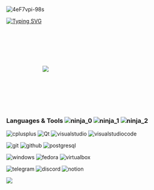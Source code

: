 <!-- https://github.com/simple-icons/simple-icons/blob/develop/slugs.md -->
<!-- https://shields.io/ -->
<!-- https://github.com/DenverCoder1/readme-typing-svg -->

<!-- Image -->
![4eF7vpi-98s](https://user-images.githubusercontent.com/79199956/175012500-7950c65a-9dc0-4b80-b552-3d6a06ffc1fb.jpg)

<!-- Typing -->
[![Typing SVG](https://readme-typing-svg.herokuapp.com?color=EEEEEE&background=1A1A1A&center=true&vCenter=true&width=1100&height=70&lines=KALENSKY)](https://git.io/typing-svg)

<!-- Most used languages -->
<img align="center" style="margin:6rem" src="https://github-readme-stats.vercel.app/api/top-langs/?username=imitatehappiness&card_width=1000 &layout=compact&hide=html,css&title_color=EEEEEE&text_color=c9cacc&icon_color=EEEEEE&bg_color=1a1a1a" />

<!-- Languages & Tools -->
### Languages & Tools ![ninja_0](https://user-images.githubusercontent.com/79199956/175010819-a4e97b33-d933-4f48-8c5b-2c0088066cf3.png) ![ninja_1](https://user-images.githubusercontent.com/79199956/175011196-190ec99c-b6d1-43e3-8358-31747dfefc14.png) ![ninja_2](https://user-images.githubusercontent.com/79199956/175011373-83385fc9-131d-42dc-870a-f121c2c4f628.png)

![cplusplus](https://img.shields.io/badge/-C++-05122A?style=for-the-badge&color=1a1a1a&logo=cplusplus) ![Qt](https://img.shields.io/badge/-Qt-05122A?style=for-the-badge&color=1a1a1a&logo=qt) ![visualstudio](https://img.shields.io/badge/-VS-05122A?style=for-the-badge&color=1a1a1a&logo=visualstudio) ![visualstudiocode](https://img.shields.io/badge/-VS%20Code-05122A?style=for-the-badge&color=1a1a1a&logo=visualstudiocode)

![git](https://img.shields.io/badge/-Git-05122A?style=for-the-badge&color=1a1a1a&logo=git) ![github](https://img.shields.io/badge/-Git%20Hub-05122A?style=for-the-badge&color=1a1a1a&logo=github) ![postgresql](https://img.shields.io/badge/-PostgresSQL-05122A?style=for-the-badge&color=1a1a1a&logo=postgresql)

![windows](https://img.shields.io/badge/-windows-05122A?style=for-the-badge&color=1a1a1a&logo=windows) ![fedora](https://img.shields.io/badge/-fedora-05122A?style=for-the-badge&color=1a1a1a&logo=fedora) ![virtualbox](https://img.shields.io/badge/-virtualbox-05122A?style=for-the-badge&color=1a1a1a&logo=virtualbox) 

![telegram](https://img.shields.io/badge/-telegram-05122A?style=for-the-badge&color=1a1a1a&logo=telegram) ![discord](https://img.shields.io/badge/-discord-05122A?style=for-the-badge&color=1a1a1a&logo=discord) ![notion](https://img.shields.io/badge/-Notion-05122A?style=for-the-badge&color=1a1a1a&logo=notion) 


<!-- Profile Views Counter-->
![](https://komarev.com/ghpvc/?username=imitatehappiness&style=for-the-badge&color=1a1a1a)

